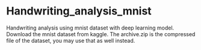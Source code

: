 # Handwriting_analysis_mnist
Handwriting analysis using mnist dataset with deep learning model.
Download the mnist dataset from kaggle. The archive.zip is the compressed file of the dataset, you may use that as well instead.
